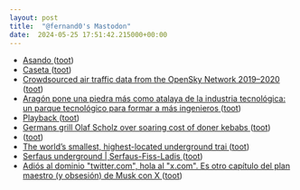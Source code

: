 ```yaml
---
layout: post
title:  "@fernand0's Mastodon"
date:  2024-05-25 17:51:42.215000+00:00
---
```

*  [Asando ](https://avecesunafoto.wordpress.com/2024/05/25/asando) ([toot](https://mastodon.social/@fernand0/112502997137114020))
*  [Caseta  ](https://www.flickr.com/photos/fernand0/53715525818/) ([toot](https://mastodon.social/@fernand0/112502955042050681))
*  [Crowdsourced air traffic data from the OpenSky Network 2019–2020 ](https://essd.copernicus.org/articles/13/357/2021/essd-13-357-2021.htm) ([toot](https://mastodon.social/@fernand0/112502949381932429))
*  [Aragón pone una piedra más como atalaya de la industria tecnológica: un parque tecnológico para formar a más ingenieros ](https://www.xataka.com/empresas-y-economia/aragon-pone-piedra-como-atalaya-industria-tecnologica-parque-tecnologico-para-formar-a-ingeniero) ([toot](https://mastodon.social/@fernand0/112502571491293822))
*  [Playback ](https://bbb.opencloud.lu/playback/presentation/2.3/e1d2665ed6d4ad3a07f23e5a3638fe49dc3a95b8-167904508245) ([toot](https://mastodon.social/@fernand0/112502347413507067))
*  [Germans grill Olaf Scholz over soaring cost of doner kebabs ](https://www.theguardian.com/world/article/2024/may/07/germans-grill-olaf-scholz-over-soaring-cost-of-doner-kebab) ([toot](https://mastodon.social/@fernand0/112502210399128724))
*  [ ](https://mstdn.social/@ecosdelfuturo) ([toot](https://mastodon.social/@fernand0/112502170764555018))
*  [The world’s smallest, highest-located underground trai ](https://mastodon.social/@fernand0/112502166617961322) ([toot](https://mastodon.social/@fernand0/112502166617961322))
*  [Serfaus underground \| Serfaus-Fiss-Ladis ](https://www.serfaus-fiss-ladis.at/en/Villages-region/The-Serfaus-Undergroun) ([toot](https://mastodon.social/@fernand0/112502029464933303))
*  [Adiós al dominio "twitter.com", hola al "x.com". Es otro capítulo del plan maestro (y obsesión) de Musk con X ](https://www.xataka.com/empresas-y-economia/adios-al-dominio-twitter-com-hola-al-x-com-otro-capitulo-plan-maestro-obsesion-musk-) ([toot](https://mastodon.social/@fernand0/112501804736297499))
